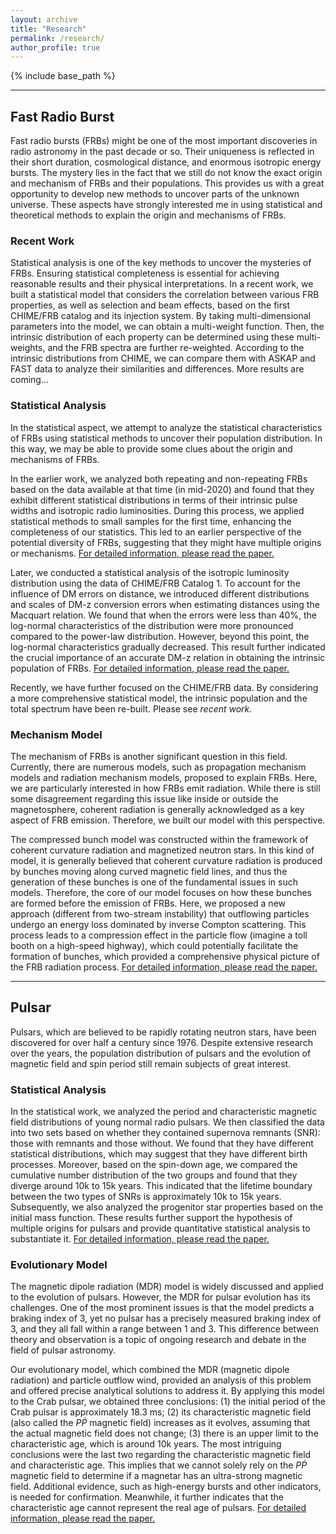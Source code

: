 ```yaml
---
layout: archive
title: "Research"
permalink: /research/
author_profile: true
---
```


{% include base_path %}

----

## Fast Radio Burst

Fast radio bursts (FRBs) might be one of the most important discoveries in radio astronomy in the past decade or so. Their uniqueness is reflected in their short duration, cosmological distance, and enormous isotropic energy bursts. The mystery lies in the fact that we still do not know the exact origin and  mechanism of FRBs and their populations. This provides us with a great opportunity to develop new methods to uncover parts of the unknown universe. These aspects have strongly interested me in using statistical and theoretical methods to explain the origin and mechanisms of FRBs.

### Recent Work

Statistical analysis is one of the key methods to uncover the mysteries of FRBs. Ensuring statistical completeness is essential for achieving reasonable results and their physical interpretations. In a recent work, we built a statistical model that considers the correlation between various FRB properties, as well as selection and beam effects, based on the first CHIME/FRB catalog and its injection system. By taking multi-dimensional parameters into the model, we can obtain a multi-weight function. Then, the intrinsic distribution of each property can be determined using these multi-weights, and the FRB spectra are further re-weighted. According to the intrinsic distributions from CHIME, we can compare them with ASKAP and FAST data to analyze their similarities and differences. More results are coming…

### Statistical Analysis

In the statistical aspect, we attempt  to analyze the statistical characteristics of FRBs using statistical methods to uncover their population distribution. In this way, we may be able to provide some clues about the origin and mechanisms of FRBs. 

In the earlier work, we analyzed both repeating and non-repeating FRBs based on the data available at that time (in mid-2020) and found that they exhibit different statistical distributions in terms of their intrinsic pulse widths and isotropic radio luminosities. During this process, we applied statistical methods to small samples for the first time, enhancing the completeness of our statistics. This led to an earlier perspective of the potential diversity of FRBs, suggesting that they might have multiple origins or mechanisms. [For detailed information, please read the paper.](https://ui.adsabs.harvard.edu/abs/2021MNRAS.500.3275C/abstract) 

Later, we conducted a statistical analysis of the isotropic luminosity distribution using the data of CHIME/FRB Catalog 1. To account for the influence of DM errors on distance, we introduced different distributions and scales of DM-z conversion errors when estimating distances using the Macquart relation. We found that when the errors were less than 40%, the log-normal characteristics of the distribution were more pronounced compared to the power-law distribution. However, beyond this point, the log-normal characteristics gradually decreased. This result further indicated the crucial importance of an accurate DM-z relation in obtaining the intrinsic population of FRBs. [For detailed information, please read the paper.](https://ui.adsabs.harvard.edu/abs/2022Ap%26SS.367...66C/abstract)

Recently, we have further focused on the CHIME/FRB data. By considering a more comprehensive statistical model, the intrinsic population and the total spectrum have been re-built. Please see *recent work*.

### Mechanism Model

The mechanism of FRBs is another significant question in this field. Currently, there are numerous models, such as propagation mechanism models and radiation mechanism models, proposed to explain FRBs. Here, we are particularly interested in how FRBs emit radiation. While there is still some disagreement regarding this issue like inside or outside the magnetosphere, coherent radiation is generally acknowledged as a key aspect of FRB emission. Therefore, we built our model with this perspective.

The compressed bunch model was constructed within the framework of coherent curvature radiation and magnetized neutron stars. In this kind of model, it is generally believed that coherent curvature radiation is produced by bunches moving along curved magnetic field lines, and thus the generation of these bunches is one of the fundamental issues in such models. Therefore, the core of our model focuses on how these bunches are formed before the emission of FRBs. Here, we proposed a new approach (different from two-stream instability) that outflowing particles undergo an energy loss dominated by inverse Compton scattering. This process leads to a compression effect in the particle flow (imagine a toll booth on a high-speed highway), which could potentially facilitate the formation of bunches, which provided a comprehensive physical picture of the FRB radiation process. [For detailed information, please read the paper.](https://ui.adsabs.harvard.edu/abs/2023arXiv230810258C/abstract) 

----

## Pulsar

Pulsars, which are believed to be rapidly rotating neutron stars, have been discovered for over half a century since 1976. Despite extensive research over the years, the population distribution of pulsars and the evolution of magnetic field and spin period still remain subjects of great interest.

### Statistical Analysis

In the statistical work, we analyzed the period and characteristic magnetic field distributions of young normal radio pulsars. We then classified the data into two sets based on whether they contained supernova remnants (SNR): those with remnants and those without. We found that they have different statistical distributions, which may suggest that they have different birth processes. Moreover, based on the spin-down age, we compared the cumulative number distribution of the two groups and found that they diverge around 10k to 15k years. This indicated that the lifetime boundary between the two types of SNRs is approximately 10k to 15k years. Subsequently, we also analyzed the progenitor star properties based on the initial mass function. These results further support the hypothesis of multiple origins for pulsars and provide quantitative statistical analysis to substantiate it. [For detailed information, please read the paper.](https://ui.adsabs.harvard.edu/abs/2021MNRAS.508..279C/abstract) 

### Evolutionary Model

The magnetic dipole radiation (MDR) model is widely discussed and applied to the evolution of pulsars. However, the MDR for pulsar evolution has its challenges. One of the most prominent issues is that the model predicts a braking index of 3, yet no pulsar has a precisely measured braking index of 3, and they all fall within a range between 1 and 3. This difference between theory and observation is a topic of ongoing research and debate in the field of pulsar astronomy.

Our evolutionary model, which combined the MDR (magnetic dipole radiation) and particle outflow wind, provided an analysis of this problem and offered precise analytical solutions to address it. By applying this model to the Crab pulsar, we obtained three conclusions: (1) the initial period of the Crab pulsar is approximately 18.3 ms; (2) its characteristic magnetic field (also called the $P \dot{P}$ magnetic field) increases as it evolves, assuming that the actual magnetic field does not change; (3) there is an upper limit to the characteristic age, which is around 10k years. The most intriguing conclusions were the last two regarding the characteristic magnetic field and characteristic age. This implies that we cannot solely rely on the $P \dot{P}$ magnetic field to determine if a magnetar has an ultra-strong magnetic field. Additional evidence, such as high-energy bursts and other indicators, is needed for confirmation. Meanwhile, it further indicates that the characteristic age cannot represent the real age of pulsars. [For detailed information, please read the paper.](https://ui.adsabs.harvard.edu/abs/2022Univ....8..628Z/abstract)
